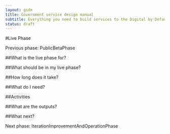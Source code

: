 ```yaml
---
layout: gsdm
title: Government service design manual
subtitle: Everything you need to build services to the Digital by Default standard
status: draft
---
```



#Live Phase

Previous phase: PublicBetaPhase

##What is the live phase for?

##What should be in my live phase?

##How long does it take?

##What do I need?

##Activities

##What are the outputs?

##What next?

Next phase: IterationImprovementAndOperationPhase